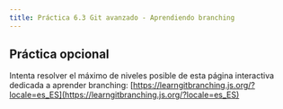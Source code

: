 ```yaml
---
title: Práctica 6.3 Git avanzado - Aprendiendo branching
---
```


## Práctica opcional

Intenta resolver el máximo de niveles posible de esta página interactiva dedicada a aprender branching: [https://learngitbranching.js.org/?locale=es_ES](https://learngitbranching.js.org/?locale=es_ES)